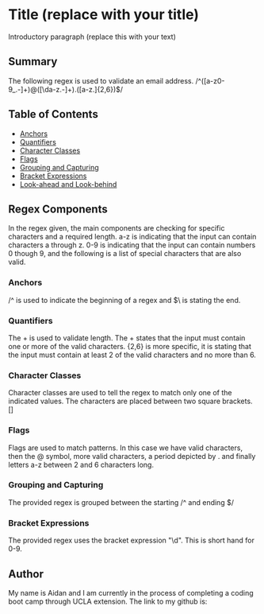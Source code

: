 # Title (replace with your title)

Introductory paragraph (replace this with your text)

## Summary

The following regex is used to validate an email address.
/^([a-z0-9_\.-]+)@([\da-z\.-]+)\.([a-z\.]{2,6})$/

## Table of Contents

- [Anchors](#anchors)
- [Quantifiers](#quantifiers)
- [Character Classes](#character-classes)
- [Flags](#flags)
- [Grouping and Capturing](#grouping-and-capturing)
- [Bracket Expressions](#bracket-expressions)  
- [Look-ahead and Look-behind](#look-ahead-and-look-behind)

## Regex Components
In the regex given, the main components are checking for specific characters and a required length.  a-z is indicating that the input can contain characters a through z.  0-9 is indicating that the input can contain numbers 0 though 9, and the following is a list of special characters that are also valid.
### Anchors
/^ is used to indicate the beginning of a regex and $\ is stating the end.
### Quantifiers
The + is used to validate length.  The + states that the input must contain one or more of the valid characters.  {2,6} is more specific, it is stating that the input must contain at least 2 of the valid characters and no more than 6.  

### Character Classes
Character classes are used to tell the regex to match only one of the indicated values.  The characters are placed between two square brackets.  []

### Flags
Flags are used to match patterns.  In this case we have valid characters, then the @ symbol, more valid characters, a period depicted by \. and finally letters a-z between 2 and 6 characters long.
### Grouping and Capturing
The provided regex is grouped between the starting /^ and ending $\/
### Bracket Expressions
The provided regex uses the bracket expression "\d".  This is short hand for 0-9.

## Author

My name is Aidan and I am currently in the process of completing a coding boot camp through UCLA extension.  The link to my github is: 